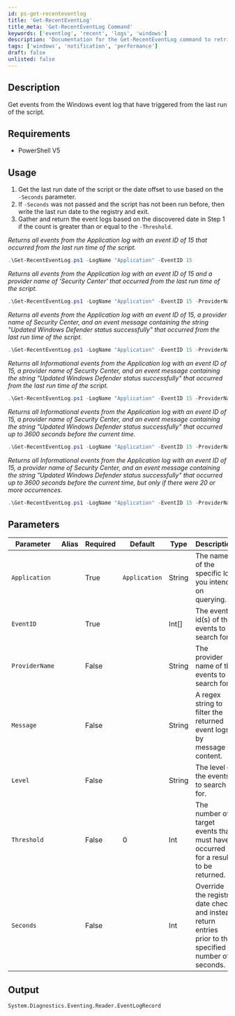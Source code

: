 ```yaml
---
id: ps-get-recenteventlog
title: 'Get-RecentEventLog'
title_meta: 'Get-RecentEventLog Command'
keywords: ['eventlog', 'recent', 'logs', 'windows']
description: 'Documentation for the Get-RecentEventLog command to retrieve events from the Windows event log that have triggered since the last run of the script.'
tags: ['windows', 'notification', 'performance']
draft: false
unlisted: false
---
```

## Description
Get events from the Windows event log that have triggered from the last run of the script.

## Requirements
 - PowerShell V5

## Usage
1. Get the last run date of the script or the date offset to use based on the `-Seconds` parameter.
2. If `-Seconds` was not passed and the script has not been run before, then write the last run date to the registry and exit.
3. Gather and return the event logs based on the discovered date in Step 1 if the count is greater than or equal to the `-Threshold`.



*Returns all events from the Application log with an event ID of 15 that occurred from the last run time of the script.*

```powershell
.\Get-RecentEventLog.ps1 -LogName "Application" -EventID 15
```

*Returns all events from the Application log with an event ID of 15 and a provider name of 'Security Center' that occurred from the last run time of the script.*
```powershell
.\Get-RecentEventLog.ps1 -LogName "Application" -EventID 15 -ProviderName "Security Center"
```

*Returns all events from the Application log with an event ID of 15, a provider name of Security Center, and an event message containing the string "Updated Windows Defender status successfully" that occurred from the last run time of the script.*
```powershell
.\Get-RecentEventLog.ps1 -LogName "Application" -EventID 15 -ProviderName "Security Center" -message "Updated Windows Defender status successfully"
```


*Returns all Informational events from the Application log with an event ID of 15, a provider name of Security Center, and an event message containing the string "Updated Windows Defender status successfully" that occurred from the last run time of the script.*
```powershell
.\Get-RecentEventLog.ps1 -LogName "Application" -EventID 15 -ProviderName "Security Center" -message "Updated Windows Defender status successfully" -Level Informational
```

*Returns all Informational events from the Application log with an event ID of 15, a provider name of Security Center, and an event message containing the string "Updated Windows Defender status successfully" that occurred up to 3600 seconds before the current time.*
```powershell
.\Get-RecentEventLog.ps1 -LogName "Application" -EventID 15 -ProviderName "Security Center" -message "Updated Windows Defender status successfully" -Level Informational -Seconds 3600
```

*Returns all Informational events from the Application log with an event ID of 15, a provider name of Security Center, and an event message containing the string "Updated Windows Defender status successfully" that occurred up to 3600 seconds before the current time, but only if there were 20 or more occurrences.*
```powershell
.\Get-RecentEventLog.ps1 -LogName "Application" -EventID 15 -ProviderName "Security Center" -message "Updated Windows Defender status successfully" -Level Informational -Seconds 3600 -Threshold 20
```


## Parameters
| Parameter      | Alias | Required | Default       | Type   | Description                                                                                           |
| -------------- | ----- | -------- | ------------- | ------ | ----------------------------------------------------------------------------------------------------- |
| `Application`  |       | True     | `Application` | String | The name of the specific log you intend on querying.                                                  |
| `EventID`      |       | True     |               | Int[]  | The event id(s) of the events to search for.                                                          |
| `ProviderName` |       | False    |               | String | The provider name of the events to search for.                                                        |
| `Message`      |       | False    |               | String | A regex string to filter the returned event logs by message content.                                  |
| `Level`        |       | False    |               | String | The level of the events to search for.                                                                |
| `Threshold`    |       | False    | 0             | Int    | The number of target events that must have occurred for a result to be returned.                      |
| `Seconds`      |       | False    |               | Int    | Override the registry date check and instead return entries prior to the specified number of seconds. |
## Output
    System.Diagnostics.Eventing.Reader.EventLogRecord
